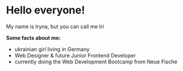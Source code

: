 # Hello everyone!

My name is Iryna, but you can call me Iri 

**Some facts about me:**
- ukrainian girl living in Germany
- Web Designer & future Junior Frontend Developer 
- currently doing the Web Development Bootcamp from Neue Fische
